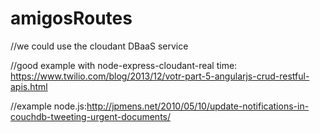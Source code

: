 # amigosRoutes
//we could use the cloudant DBaaS service 

//good example with node-express-cloudant-real time: https://www.twilio.com/blog/2013/12/votr-part-5-angularjs-crud-restful-apis.html

//example node.js:http://jpmens.net/2010/05/10/update-notifications-in-couchdb-tweeting-urgent-documents/
